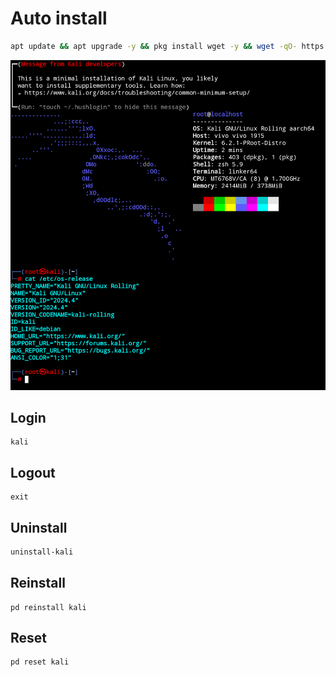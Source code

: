 # Auto install
```sh
apt update && apt upgrade -y && pkg install wget -y && wget -qO- https://raw.githubusercontent.com/xiv3r/proot-distro-kali/refs/heads/main/install | bash && kali
```

<img src="https://github.com/xiv3r/proot-distro-kali/blob/main/kali.png">

## Login
```
kali
```
## Logout
```
exit
```
## Uninstall
```sh
uninstall-kali
```
## Reinstall
```
pd reinstall kali
```
## Reset
```
pd reset kali
```
